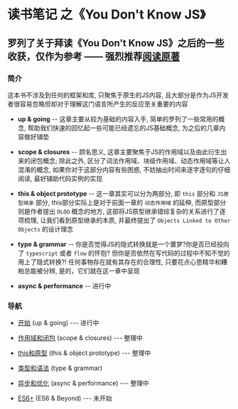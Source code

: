 # 读书笔记 之《You Don't Know JS》

## 罗列了关于拜读《You Don't Know JS》之后的一些收获，仅作为参考 —— 强烈推荐[阅读原著](https://github.com/getify/You-Dont-Know-JS "You Don't Know JS")

### 简介
这本书不涉及到任何的框架和库, 只聚焦于原生的JS内容, 且大部分是作为JS开发者很容易忽略但却对于理解这门语言所产生的反应至关重要的内容
- **up & going** -- 这章主要从较为基础的内容入手, 简单的罗列了一些常用的概念, 帮助我们快速的回忆起一些可能已经遗忘的JS基础概念, 为之后的几章内容做好铺垫

- **scope & closures** -- 顾名思义, 这章主要聚焦于JS的作用域以及由此衍生出来的闭包概念; 除此之外, 区分了词法作用域、块级作用域、动态作用域等让人混淆的概念, 如果你对于这部分内容有些困惑, 不妨抽出时间来逐字逐句的仔细阅读, 最好辅助代码实例的实现

- **this & object prototype** -- 这一章其实可以分为两部分, 即 `this` 部分和 `JS原型继承` 部分, this部分实际上是对于前面一章的 `动态作用域` 的延伸, 而原型部分则是作者提出 `OLOO` 概念的地方, 这部将JS原型继承错综复杂的关系进行了逐项梳理, 让我们看到原型继承的本质, 并最终提出了 `Objects Linked to Other Objects` 的设计理念

- **type & grammar** -- 你是否觉得JS的隐式转换就是一个噩梦?你是否已经投向了 `typescript` 或者 `flow` 的怀抱? 但你是否依然在写代码的过程中不知不觉的用上了隐式转换?! 任何事物存在就有其存在的合理性, 只要花点心思精华和糟粕总能被分辨, 是的，它们就在这一章中呈现

- **async & performance** -- 进行中

### 导航
- [开始](/up%20%26%20going/README.md) (up & going) --- 进行中

- [作用域和闭包](/scope%20%26%20closures/README.md) (scope & closures) --- 整理中

- [this和原型](/this%20%26%20object%20prototype/README.md) (this & object prototype) --- 整理中

- [类型和语法](/types%20%26%20grammar/README.md) (type & grammar)

- [异步和优化](/async%20%26%20performance/README.md) (async & performance) --- 整理中

- [ES6+](/es6%20%26%20beyond/README.md) (ES6 & Beyond) --- 未开始

